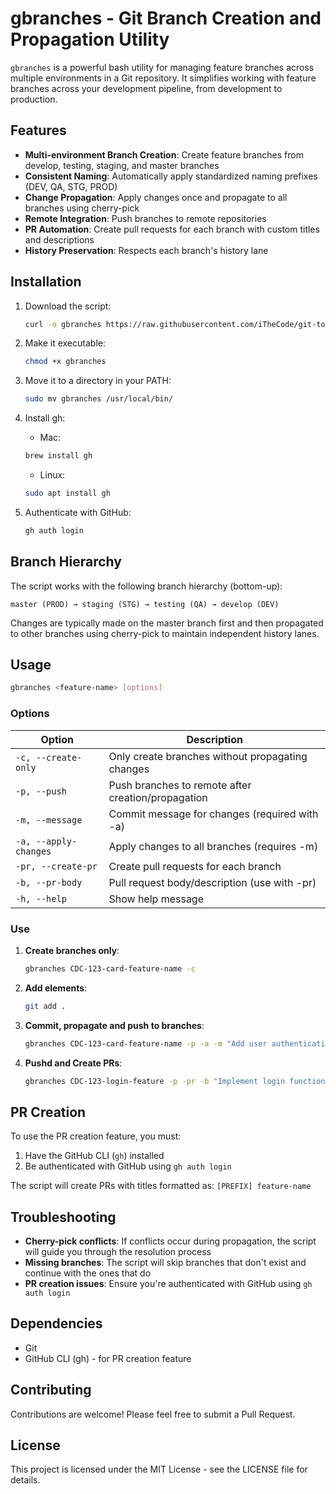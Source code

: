 # gbranches - Git Branch Creation and Propagation Utility

`gbranches` is a powerful bash utility for managing feature branches across multiple environments in a Git repository. It simplifies working with feature branches across your development pipeline, from development to production.

## Features

- **Multi-environment Branch Creation**: Create feature branches from develop, testing, staging, and master branches
- **Consistent Naming**: Automatically apply standardized naming prefixes (DEV, QA, STG, PROD)
- **Change Propagation**: Apply changes once and propagate to all branches using cherry-pick
- **Remote Integration**: Push branches to remote repositories
- **PR Automation**: Create pull requests for each branch with custom titles and descriptions
- **History Preservation**: Respects each branch's history lane

## Installation

1. Download the script:
   ```bash
   curl -o gbranches https://raw.githubusercontent.com/iTheCode/git-tools/main/gbranches.sh
   ```

2. Make it executable:
   ```bash
   chmod +x gbranches
   ```

3. Move it to a directory in your PATH:
   ```bash
   sudo mv gbranches /usr/local/bin/
   ```

4. Install gh:
   - Mac:
   ```bash
   brew install gh
   ```
   - Linux:
   ```bash
   sudo apt install gh
   ```

5. Authenticate with GitHub:
   ```bash
   gh auth login
   ```

## Branch Hierarchy

The script works with the following branch hierarchy (bottom-up):
```
master (PROD) → staging (STG) → testing (QA) → develop (DEV)
```

Changes are typically made on the master branch first and then propagated to other branches using cherry-pick to maintain independent history lanes.

## Usage

```bash
gbranches <feature-name> [options]
```

### Options

| Option | Description |
|--------|-------------|
| `-c, --create-only` | Only create branches without propagating changes |
| `-p, --push` | Push branches to remote after creation/propagation |
| `-m, --message` | Commit message for changes (required with -a) |
| `-a, --apply-changes` | Apply changes to all branches (requires -m) |
| `-pr, --create-pr` | Create pull requests for each branch |
| `-b, --pr-body` | Pull request body/description (use with -pr) |
| `-h, --help` | Show help message |

### Use

1. **Create branches only**:
   ```bash
   gbranches CDC-123-card-feature-name -c
   ```
2. **Add elements**:
   ```bash
   git add .
   ```

3. **Commit, propagate and push to branches**:
   ```bash
   gbranches CDC-123-card-feature-name -p -a -m "Add user authentication feature"
   ```

4. **Pushd and Create PRs**:
   ```bash
   gbranches CDC-123-login-feature -p -pr -b "Implement login functionality" --pr-body "This PR adds login functionality with OAuth support"
   ```

## PR Creation

To use the PR creation feature, you must:

1. Have the GitHub CLI (`gh`) installed
2. Be authenticated with GitHub using `gh auth login`

The script will create PRs with titles formatted as: `[PREFIX] feature-name`


## Troubleshooting

- **Cherry-pick conflicts**: If conflicts occur during propagation, the script will guide you through the resolution process
- **Missing branches**: The script will skip branches that don't exist and continue with the ones that do
- **PR creation issues**: Ensure you're authenticated with GitHub using `gh auth login`

## Dependencies

- Git
- GitHub CLI (gh) - for PR creation feature

## Contributing

Contributions are welcome! Please feel free to submit a Pull Request.

## License

This project is licensed under the MIT License - see the LICENSE file for details.
